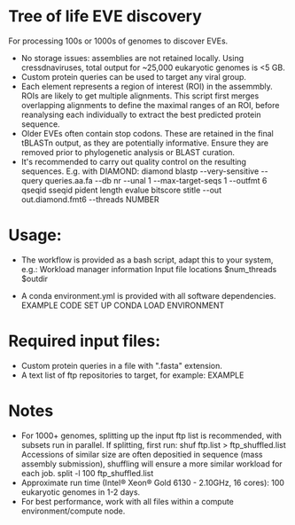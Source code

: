 # Tree of life EVE discovery

For processing 100s or 1000s of genomes to discover EVEs. 

- No storage issues: assemblies are not retained locally. Using cressdnaviruses, total output for ~25,000 eukaryotic genomes is <5 GB.
- Custom protein queries can be used to target any viral group.
- Each element represents a region of interest (ROI) in the assemmbly. ROIs are likely to get multiple alignments. This script first merges overlapping alignments to define the maximal ranges of an ROI, before reanalysing each individually to extract the best predicted protein sequence.
- Older EVEs often contain stop codons. These are retained in the final tBLASTn output, as they are potentially informative. Ensure they are removed prior to phylogenetic analysis or BLAST curation. 
- It's recommended to carry out quality control on the resulting sequences. E.g. with DIAMOND:
diamond blastp --very-sensitive --query queries.aa.fa --db nr --unal 1 --max-target-seqs 1 --outfmt 6 qseqid sseqid pident length evalue bitscore stitle --out out.diamond.fmt6 --threads NUMBER

# Usage:

- The workflow is provided as a bash script, adapt this to your system, e.g.:
Workload manager information
Input file locations
$num_threads
$outdir

- A conda environment.yml is provided with all software dependencies. 
EXAMPLE CODE SET UP CONDA
LOAD ENVIRONMENT

# Required input files:
- Custom protein queries in a file with ".fasta" extension.
- A text list of ftp repositories to target, for example: 
EXAMPLE

# Notes
- For 1000+ genomes, splitting up the input ftp list is recommended, with subsets run in parallel. 
If splitting, first run:
shuf ftp.list > ftp_shuffled.list
Accessions of similar size are often depositied in sequence (mass assembly submission), shuffling will ensure a more similar workload for each job.
split -l 100 ftp_shuffled.list
- Approximate run time (Intel® Xeon® Gold 6130 - 2.10GHz, 16 cores): 100 eukaryotic genomes in 1-2 days.
- For best performance, work with all files within a compute environment/compute node. 
